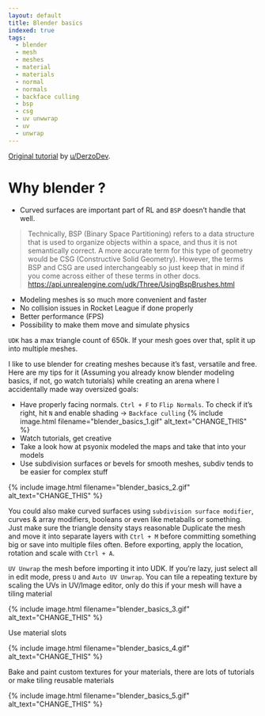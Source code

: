 ```yaml
---
layout: default
title: Blender basics
indexed: true
tags:
  - blender
  - mesh
  - meshes
  - material
  - materials
  - normal
  - normals
  - backface culling
  - bsp
  - csg
  - uv unwwrap
  - uv
  - unwrap
---
```


[Original tutorial](https://docs.google.com/document/d/1g4wagWHXDp2n-fJ6_DrnlRG8XaZ6VLJAZ3zgDykga1Q) by [u/DerzoDev](https://www.reddit.com/user/DerzoDev).

# Why blender ?
* Curved surfaces are important part of RL and `BSP` doesn’t handle that well.
> Technically, BSP (Binary Space Partitioning) refers to a data structure that is used to organize objects within a space, and thus it is not semantically correct. A more accurate term for this type of geometry would be CSG (Constructive Solid Geometry). However, the terms BSP and CSG are used interchangeably so just keep that in mind if you come across either of these terms in other docs. https://api.unrealengine.com/udk/Three/UsingBspBrushes.html

* Modeling meshes is so much more convenient and faster
* No collision issues in Rocket League if done properly
* Better performance (FPS)
* Possibility to make them move and simulate physics

`UDK` has a max triangle count of 650k. If your mesh goes over that, split it up into multiple meshes.

I like to use blender for creating meshes because it’s fast, versatile and free. Here are my tips for it (Assuming you already know blender modeling basics, if not, go watch tutorials) while creating an arena where I accidentally made way oversized goals:

* Have properly facing normals. `Ctrl + F` to `Flip Normals`. To check if it’s right, hit `N` and enable shading -> `Backface culling`
{% include image.html filename="blender_basics_1.gif" alt_text="CHANGE_THIS" %}
* Watch tutorials, get creative
* Take a look how at psyonix modeled the maps and take that into your models
* Use subdivision surfaces or bevels for smooth meshes, subdiv tends to be easier for complex stuff

{% include image.html filename="blender_basics_2.gif" alt_text="CHANGE_THIS" %}

You could also make curved surfaces using `subdivision surface modifier`, curves & array modifiers, booleans or even like metaballs or something. Just make sure the triangle density stays reasonable
Duplicate the mesh and move it into separate layers with `Ctrl + M` before committing something big or save into multiple files often.
Before exporting, apply the location, rotation and scale with `Ctrl + A`.

`UV Unwrap` the mesh before importing it into UDK. If you’re lazy, just select all in edit mode, press `U` and `Auto UV Unwrap`. You can tile a repeating texture by scaling the UVs in UV/Image editor, only do this if your mesh will have a tiling material

{% include image.html filename="blender_basics_3.gif" alt_text="CHANGE_THIS" %}

Use material slots

{% include image.html filename="blender_basics_4.gif" alt_text="CHANGE_THIS" %}

Bake and paint custom textures for your materials, there are lots of tutorials or make tiling reusable materials

{% include image.html filename="blender_basics_5.gif" alt_text="CHANGE_THIS" %}